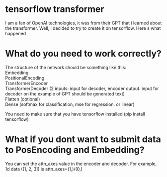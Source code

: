 # tensorflow transformer
I am a fan of OpenAI technologies, it was from their GPT that i learned about the transformer. Well, i decided to try to create it on tensorflow. Here s what happened

# What do you need to work correctly?
The structure of the network should be something like this:  
Embedding  
PositionalEncoding  
TransformerEncoder  
TransformerDecoder (2 inputs: input for decoder, encoder output. input for decoder on the example of GPT should be generated text)  
Flatten (optional)  
Dense (softmax for classification, mse for regression. or linear)  

You need to make sure that you have tensorflow installed (pip install tensorflow)

# What if you dont want to submit data to PosEncoding and Embedding?
You can set the attn_axes value in the encoder and decoder. For example, 1d data ([1, 2, 3]) is attn_axes=(1,)/(0,)
